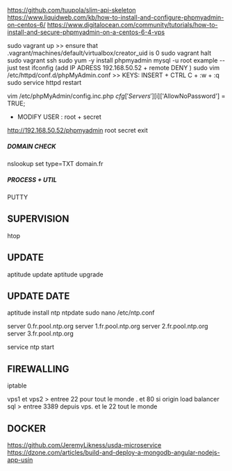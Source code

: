 

https://github.com/tuupola/slim-api-skeleton
https://www.liquidweb.com/kb/how-to-install-and-configure-phpmyadmin-on-centos-6/
https://www.digitalocean.com/community/tutorials/how-to-install-and-secure-phpmyadmin-on-a-centos-6-4-vps

sudo vagrant up				>> ensure that .vagrant/machines/default/virtualbox/creator_uid is 0
sudo vagrant halt
sudo vagrant ssh
sudo yum -y install phpmyadmin
mysql -u root example -- just test
ifconfig (add IP ADRESS 192.168.50.52 + remote DENY )
sudo vim /etc/httpd/conf.d/phpMyAdmin.conf			>> KEYS: INSERT +  CTRL C + :w + :q
sudo service httpd restart

vim /etc/phpMyAdmin/config.inc.php
$cfg['Servers'][$i]['AllowNoPassword'] = TRUE;
+ MODIFY USER : root + secret

http://192.168.50.52/phpmyadmin 
root secret
exit


##### DOMAIN CHECK

nslookup
set type=TXT
domain.fr


##### PROCESS + UTIL

PUTTY

## SUPERVISION
htop

## UPDATE
aptitude update
aptitude upgrade

## UPDATE DATE
aptitude install ntp ntpdate
sudo nano /etc/ntp.conf

server 0.fr.pool.ntp.org
server 1.fr.pool.ntp.org
server 2.fr.pool.ntp.org
server 3.fr.pool.ntp.org
	   
service ntp start

## FIREWALLING 
iptable

vps1 et vps2  		> entree  22 pour tout le monde . et 80 si origin load balancer
sql					> entree  3389 depuis vps. et le 22 tout le monde


## DOCKER 
https://github.com/JeremyLikness/usda-microservice
https://dzone.com/articles/build-and-deploy-a-mongodb-angular-nodejs-app-usin